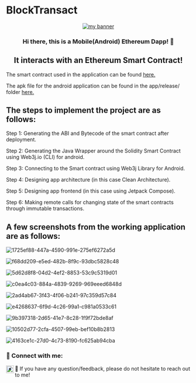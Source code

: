# BlockTransact
<p align="center">
  <a href="#" target="_blank" rel="noreferrer"><img src="https://user-images.githubusercontent.com/75166805/180826675-edbd4e42-774e-4907-b89f-5ba99f05fdbc.png" alt="my banner"></a>
</p>

<h3 align="center">
Hi there, this is a Mobile(Android) Ethereum Dapp! 👋
</h3>

<h2 align="center">
It interacts with an Ethereum Smart Contract!
</h2> 

<p>
The smart contract used in the application can be found <a href="https://rinkeby.etherscan.io/address/0x327EBB51fAE48257B8eCBDb89350fDC2c3eCeDE0" target="_blank" rel="noreferrer">here.</a>
</p>
<p>
The apk file for the android application can be found in the app/release/ folder <a href="https://github.com/shagil77/BlockTransact/tree/master/app/release" target="_blank" rel="noreferrer">here.</a>
</p>



<h2 align="left">
The steps to implement the project are as follows:
</h2>



<p>Step 1: Generating the ABI and Bytecode of the smart contract after deployment.</p>
<p>Step 2: Generating the Java Wrapper around the Solidity Smart Contract using Web3j.io (CLI) for android.</p>
<p>Step 3: Connecting to the Smart contract using Web3j Library for Android.</p>
<p>Step 4: Designing app architecture (in this case Clean Architecture).</p>
<p>Step 5: Designing app frontend (in this case using Jetpack Compose).</p>
<p>Step 6: Making remote calls for changing state of the smart contracts through immutable transactions.</p>

<h2 align="left">
A few screenshots from the working application are as follows:
</h2>

![1725ef88-447a-4590-991e-275ef6272a5d](https://user-images.githubusercontent.com/75166805/180828565-c3a10452-16e8-4506-8d7f-96ea3389482e.jpg)

![f68dd209-e5ed-482b-8f9c-93dbc5828c48](https://user-images.githubusercontent.com/75166805/180828850-9000ddb0-5df6-48bb-b2e1-74abc421ec5f.jpg)

![5d62d8f8-04d2-4ef2-8853-53c9c5319d01](https://user-images.githubusercontent.com/75166805/180828943-91ce5a6a-7c4b-44ce-82df-752e3ce7e4f5.jpg)

![c0ea4c03-884a-4839-9269-969eeed6848d](https://user-images.githubusercontent.com/75166805/180829058-61d3d7ac-ed32-4115-9b2a-95b04463f55c.jpg)

![2ad4ab67-3f43-4f06-b241-97c359d57c84](https://user-images.githubusercontent.com/75166805/180829171-c15bdbd3-9700-4289-8216-2857a69c6289.jpg)

![e4268637-6f9d-4c26-99a1-c981a0533c61](https://user-images.githubusercontent.com/75166805/180829256-d45ac74f-2faa-433e-ba68-d933dc363db5.jpg)

![9b397318-2d65-41e7-8c28-1f9f72bde8af](https://user-images.githubusercontent.com/75166805/180829337-0d6b0963-5ea2-4271-a141-e642aeaa48bb.jpg)

![10502d77-2cfa-4507-99eb-bef10b8b2813](https://user-images.githubusercontent.com/75166805/180829410-08b6183d-3824-45f1-91ee-2cadbe5f347c.jpg)

![4163ce1c-27d0-4c73-8190-fc625ab94cba](https://user-images.githubusercontent.com/75166805/180829545-cba35507-6229-41b4-8567-999091744e59.jpg)

### 🤝 Connect with me:

<a href="https://www.linkedin.com/in/shagil-islam-184b61aa/"><img align="left" src="https://raw.githubusercontent.com/yushi1007/yushi1007/main/images/linkedin.svg" alt="Yu Shi | LinkedIn" width="21px"/></a>

- 💬 If you have any question/feedback, please do not hesitate to reach out to me!

